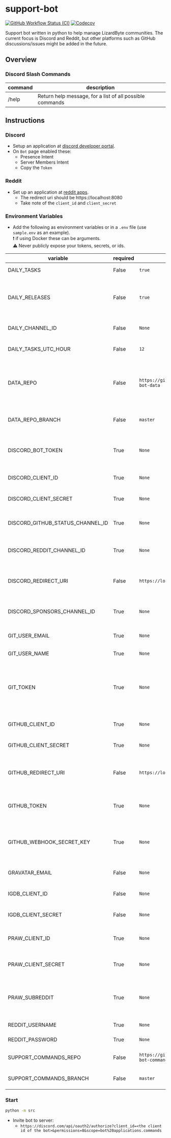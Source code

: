 # support-bot
[![GitHub Workflow Status (CI)](https://img.shields.io/github/actions/workflow/status/lizardbyte/support-bot/ci.yml.svg?branch=master&label=CI%20build&logo=github&style=for-the-badge)](https://github.com/LizardByte/support-bot/actions/workflows/ci.yml?query=branch%3Amaster)
[![Codecov](https://img.shields.io/codecov/c/gh/LizardByte/support-bot.svg?token=900Q93P1DE&style=for-the-badge&logo=codecov&label=codecov)](https://app.codecov.io/gh/LizardByte/support-bot)

Support bot written in python to help manage LizardByte communities. The current focus is Discord and Reddit, but other
platforms such as GitHub discussions/issues might be added in the future.


## Overview

### Discord Slash Commands

| command  | description                                              |
|----------|----------------------------------------------------------|
| /help    | Return help message, for a list of all possible commands |


## Instructions

### Discord

* Setup an application at [discord developer portal](https://discord.com/developers/applications).
* On `Bot` page enabled these:
  * Presence Intent
  * Server Members Intent
  * Copy the `Token`

### Reddit

* Set up an application at [reddit apps](https://www.reddit.com/prefs/apps/).
  * The redirect uri should be https://localhost:8080
  * Take note of the `client_id` and `client_secret`
 
### Environment Variables

* Add the following as environment variables or in a `.env` file (use `sample.env` as an example).  
  :exclamation: if using Docker these can be arguments.  
  :warning: Never publicly expose your tokens, secrets, or ids.  

| variable                         | required | default                                              | description                                                                                |
|----------------------------------|----------|------------------------------------------------------|--------------------------------------------------------------------------------------------|
| DAILY_TASKS                      | False    | `true`                                               | Daily tasks on or off.                                                                     |
| DAILY_RELEASES                   | False    | `true`                                               | Send a message for each game released on this day in history.                              |
| DAILY_CHANNEL_ID                 | False    | `None`                                               | Required if daily_tasks is enabled.                                                        |
| DAILY_TASKS_UTC_HOUR             | False    | `12`                                                 | The hour to run daily tasks.                                                               |
| DATA_REPO                        | False    | `https://github.com/LizardByte/support-bot-data`     | Repository to store persistent data. This repository should be private!                    |
| DATA_REPO_BRANCH                 | False    | `master`                                             | Branch to store persistent data.                                                           |
| DISCORD_BOT_TOKEN                | True     | `None`                                               | Token from Bot page on discord developer portal.                                           |
| DISCORD_CLIENT_ID                | True     | `None`                                               | Discord OAuth2 client id.                                                                  |
| DISCORD_CLIENT_SECRET            | True     | `None`                                               | Discord OAuth2 client secret.                                                              |
| DISCORD_GITHUB_STATUS_CHANNEL_ID | True     | `None`                                               | Channel ID to send GitHub status updates to.                                               |
| DISCORD_REDDIT_CHANNEL_ID        | True     | `None`                                               | Channel ID to send Reddit post updates to.                                                 |
| DISCORD_REDIRECT_URI             | False    | `https://localhost:8080/discord/callback`            | The redirect uri for OAuth2. Must be publicly accessible.                                  |
| DISCORD_SPONSORS_CHANNEL_ID      | True     | `None`                                               | Channel ID to send sponsorship updates to.                                                 |
| GIT_USER_EMAIL                   | True     | `None`                                               | Email address for git commits.                                                             |
| GIT_USER_NAME                    | True     | `None`                                               | Username for git commits.                                                                  |
| GIT_TOKEN                        | True     | `None`                                               | GitHub personal access token. Must have `repo` write access. Falls back to `GITHUB_TOKEN`. |
| GITHUB_CLIENT_ID                 | True     | `None`                                               | GitHub OAuth2 client id.                                                                   |
| GITHUB_CLIENT_SECRET             | True     | `None`                                               | GitHub OAuth2 client secret.                                                               |
| GITHUB_REDIRECT_URI              | False    | `https://localhost:8080/github/callback`             | The redirect uri for OAuth2. Must be publicly accessible.                                  |
| GITHUB_TOKEN                     | True     | `None`                                               | GitHub personal access token. Must have `read:org`                                         |
| GITHUB_WEBHOOK_SECRET_KEY        | True     | `None`                                               | A secret value to ensure webhooks are from trusted sources.                                |
| GRAVATAR_EMAIL                   | False    | `None`                                               | Gravatar email address for bot avatar.                                                     |
| IGDB_CLIENT_ID                   | False    | `None`                                               | Required if daily_releases is enabled.                                                     |
| IGDB_CLIENT_SECRET               | False    | `None`                                               | Required if daily_releases is enabled.                                                     |
| PRAW_CLIENT_ID                   | True     | `None`                                               | `client_id` from reddit app setup page.                                                    |
| PRAW_CLIENT_SECRET               | True     | `None`                                               | `client_secret` from reddit app setup page.                                                |
| PRAW_SUBREDDIT                   | True     | `None`                                               | Subreddit to monitor (reddit user should be moderator of the subreddit)                    |
| REDDIT_USERNAME                  | True     | `None`                                               | Reddit username                                                                            |
| REDDIT_PASSWORD                  | True     | `None`                                               | Reddit password                                                                            |
| SUPPORT_COMMANDS_REPO            | False    | `https://github.com/LizardByte/support-bot-commands` | Repository for support commands.                                                           |
| SUPPORT_COMMANDS_BRANCH          | False    | `master`                                             | Branch for support commands.                                                               |

### Start

```bash
python -m src
```

* Invite bot to server:
  * `https://discord.com/api/oauth2/authorize?client_id=<the client id of the bot>&permissions=8&scope=bot%20applications.commands`
